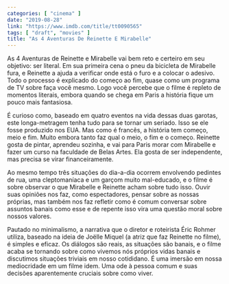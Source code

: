 ```yaml
---
categories: [ "cinema" ]
date: "2019-08-28"
link: "https://www.imdb.com/title/tt0090565"
tags: [ "draft", "movies" ]
title: "As 4 Aventuras De Reinette E Mirabelle"
---
```

As 4 Aventuras de Reinette e Mirabelle vai bem reto e certeiro em seu objetivo: ser literal. Em sua primeira cena o pneu da bicicleta de Mirabelle fura, e Reinette a ajuda a verificar onde está o furo e a colocar o adesivo. Todo o processo é explicado do começo ao fim, quase como um programa de TV sobre faça você mesmo. Logo você percebe que o filme é repleto de momentos literais, embora quando se chega em Paris a história fique um pouco mais fantasiosa.

É curioso como, baseado em quatro eventos na vida dessas duas garotas, este longa-metragem tenha tudo para se tornar um seriado. Isso se ele fosse produzido nos EUA. Mas como é francês, a história tem começo, meio e fim. Muito embora tanto faz qual o meio, o fim e o começo. Reinette gosta de pintar, aprendeu sozinha, e vai para Paris morar com Mirabelle e fazer um curso na faculdade de Belas Artes. Ela gosta de ser independente, mas precisa se virar financeiramente.

Ao mesmo tempo três situações do dia-a-dia ocorrem envolvendo pedintes de rua, uma cleptomaníaca e um garçom muito mal-educado, e o filme é sobre observar o que Mirabelle e Reinette acham sobre tudo isso. Ouvir suas opiniões nos faz, como espectadores, pensar sobre as nossas próprias, mas também nos faz refletir como é comum conversar sobre assuntos banais como esse e de repente isso vira uma questão moral sobre nossos valores.

Pautado no minimalismo, a narrativa que o diretor e roteirista Éric Rohmer utiliza, baseado na ideia de Joëlle Miquel (a atriz que faz Reinette no filme), é simples e eficaz. Os diálogos são reais, as situações são banais, e o filme acaba se tornando sobre como vivemos nós próprios vidas banais e discutimos situações triviais em nosso cotididano. É uma imersão em nossa mediocridade em um filme idem. Uma ode à pessoa comum e suas decisões aparentemente cruciais sobre como viver.
